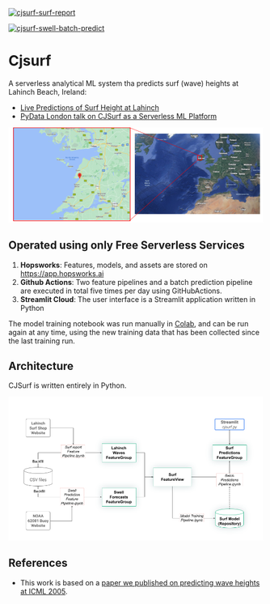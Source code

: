 [![cjsurf-surf-report](https://github.com/jimdowling/cjsurf/actions/workflows/surf-report.yml/badge.svg)](https://github.com/jimdowling/cjsurf/actions/workflows/surf-report.yml)

[![cjsurf-swell-batch-predict](https://github.com/jimdowling/cjsurf/actions/workflows/swell-predictions.yml/badge.svg)](https://github.com/jimdowling/cjsurf/actions/workflows/swell-predictions.yml)



# Cjsurf
A serverless analytical ML system tha predicts surf (wave) heights at Lahinch Beach, Ireland:

 * [Live Predictions of Surf Height at Lahinch](https://jimdowling-cjsurf-streamlit-image-un2its.streamlitapp.com/)
 * [PyData London talk on CJSurf as a Serverless ML Platform](https://www.youtube.com/watch?v=AIof4woJSkY)

![Lahinch](https://github.com/jimdowling/cjsurf/blob/main/lahinch.png)

## Operated using only Free Serverless Services 

1. **Hopsworks**: Features, models, and assets are stored on https://app.hopsworks.ai
2. **Github Actions**: Two feature pipelines and a batch prediction pipeline are executed in total five times per day using GitHubActions.
3. **Streamlit Cloud**: The user interface is a Streamlit application written in Python  

The model training notebook was run manually in [Colab](https://colab.research.google.com/github/jimdowling/cjsurf/blob/main/training-pipeline.ipynb), and can be run again at any time, using the new training data that has been collected since the last training run.

## Architecture

CJSurf is written entirely in Python. 

![CJSurf Architecture](https://github.com/jimdowling/cjsurf/blob/main/cjsurf-architecture.png)

## References

 * This work is based on a [paper we published on predicting wave heights at ICML 2005](https://icml.cc/Conferences/2005/proceedings/papers/015_Predicting_CarneyEtAl.pdf).
